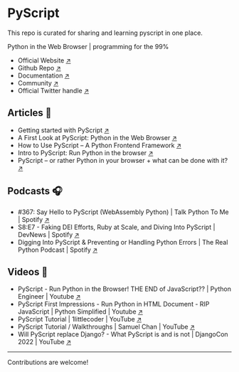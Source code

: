 # PyScript

This repo is curated for sharing and learning pyscript in one place.

Python in the Web Browser | programming for the 99%

- Official Website [↗️](https://pyscript.net/)
- Github Repo [↗️](https://github.com/pyscript/pyscript)
- Documentation [↗️](https://docs.pyscript.net/latest/)
- Community [↗️](https://community.anaconda.cloud/c/tech-topics/pyscript/41)
- Official Twitter handle [↗️](https://twitter.com/pyscript_dev)

## Articles 📰
- Getting started with PyScript [↗️](https://github.com/pyscript/pyscript/blob/main/docs/tutorials/getting-started.md#getting-started-with-pyscript)
- A First Look at PyScript: Python in the Web Browser [↗️](https://realpython.com/pyscript-python-in-browser/)
- How to Use PyScript – A Python Frontend Framework [↗️](https://www.freecodecamp.org/news/pyscript-python-front-end-framework/)
- Intro to PyScript: Run Python in the browser [↗️](https://blog.logrocket.com/pyscript-run-python-browser/)
- PyScript – or rather Python in your browser + what can be done with it? [↗️](https://research.securitum.com/1869-2/)

## Podcasts 🎧
- #367: Say Hello to PyScript (WebAssembly Python) | Talk Python To Me | Spotify [↗️](https://open.spotify.com/episode/1tla711TX0y3Z0IVE8NebI?si=orE82p1bRTmrTvTb6xB_zQ)
- S8:E7 - Faking DEI Efforts, Ruby at Scale, and Diving Into PyScript | DevNews | Spotify [↗️](https://open.spotify.com/episode/0LckhQWojjLIy0bbjxMoie?si=tC5WlDEEQ_O5XzZP8iZk3g)
- Digging Into PyScript & Preventing or Handling Python Errors | The Real Python Podcast | Spotify [↗️](https://open.spotify.com/episode/2mPhvwyclpXLz7Otste52g?si=NhIyy9siQiuVSLMpRz8LWw)

## Videos 🎥
- PyScript - Run Python in the Browser! THE END of JavaScript?? | Python Engineer | Youtube [↗️](https://youtu.be/du8vQC44PC4)
- PyScript First Impressions - Run Python in HTML Document - RIP JavaScript | Python Simplified | Youtube [↗️](https://youtu.be/yrn1OYu9q0E)
- PyScript Tutorial | 1littlecoder | YouTube [↗️](https://youtube.com/playlist?list=PLpdmBGJ6ELUJ2ujkBcMQ3n0D2J2exAVTs)
- PyScript Tutorial / Walkthroughs | Samuel Chan | YouTube [↗️](https://youtube.com/playlist?list=PLXsFtK46HZxXS9yBHkQXvaw1eLSIS5Mb-)
- Will PyScript replace Django? - What PyScript is and is not | DjangoCon 2022 | YouTube [↗️](https://youtu.be/tzRRImsez88)

----
Contributions are welcome!
